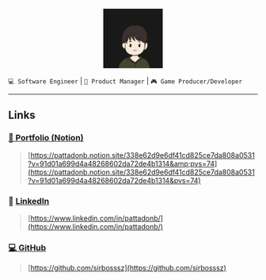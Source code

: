 <p align="center">
  <img width="120px" src="portfolio_image/profile_black.jpg" />
</p>

`💻 Software Engineer` | `💼 Product Manager` | `🎮 Game Producer/Developer`

---

## Links

### [📒 Portfolio (Notion)](https://pattadonb.notion.site/338e62d9e6df41cd825ce7da808a0531?v=91d01a699d4a48268602da72de4b1314&pvs=74)

> [https://pattadonb.notion.site/338e62d9e6df41cd825ce7da808a0531?v=91d01a699d4a48268602da72de4b1314&amp;pvs=74](https://pattadonb.notion.site/338e62d9e6df41cd825ce7da808a0531?v=91d01a699d4a48268602da72de4b1314&pvs=74)

### 👥 [LinkedIn](https://www.linkedin.com/in/pattadonb/)

> [https://www.linkedin.com/in/pattadonb/](https://www.linkedin.com/in/pattadonb/)

### [💻 GitHub](https://github.com/sirbosssz)

> [https://github.com/sirbosssz](https://github.com/sirbosssz)
